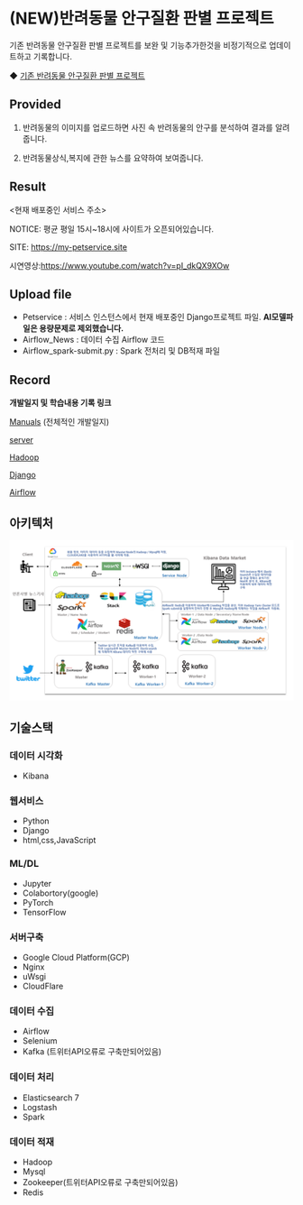 # (NEW)반려동물 안구질환 판별 프로젝트 

기존 반려동물 안구질환 판별 프로젝트를 보완 및 기능추가한것을 비정기적으로 업데이트하고 기록합니다.

◆ [기존 반려동물 안구질환 판별 프로젝트](https://github.com/LeNaHod/petservice)

## Provided

1. 반려동물의 이미지를 업로드하면 사진 속 반려동물의 안구를 분석하여 결과를 알려줍니다.

2. 반려동물상식,복지에 관한 뉴스를 요약하여 보여줍니다.

## Result

<현재 배포중인 서비스 주소>

NOTICE: 평균 평일 15시~18시에 사이트가 오픈되어있습니다.

SITE: https://my-petservice.site

시연영상:https://www.youtube.com/watch?v=pI_dkQX9XOw

## Upload file

- Petservice : 서비스 인스턴스에서 현재 배포중인 Django프로젝트 파일. **AI모델파일은 용량문제로 제외했습니다.**
- Airflow_News : 데이터 수집 Airflow 코드
- Airflow_spark-submit.py : Spark 전처리 및 DB적재 파일

## Record

**개발일지 및 학습내용 기록 링크**

[Manuals](https://github.com/LeNaHod/Manuals) (전체적인 개발일지)

[server](https://github.com/LeNaHod/Manuals/blob/master/server.md)

[Hadoop](https://github.com/LeNaHod/Manuals/blob/master/hadoop.md)

[Django](https://github.com/LeNaHod/Manuals/blob/master/Django.md)

[Airflow](https://github.com/LeNaHod/Manuals/blob/master/Airflow.md)

## 아키텍처

![서비스아키텍쳐](./서비스흐름도.PNG)


## 기술스택

### 데이터 시각화
- Kibana

### 웹서비스

- Python
- Django
- html,css,JavaScript


### ML/DL

- Jupyter
- Colabortory(google)
- PyTorch
- TensorFlow

### 서버구축

- Google Cloud Platform(GCP)
- Nginx
- uWsgi
- CloudFlare

### 데이터 수집

- Airflow
- Selenium
- Kafka (트위터API오류로 구축만되어있음)

### 데이터 처리

- Elasticsearch 7
- Logstash
- Spark

### 데이터 적재

- Hadoop
- Mysql
- Zookeeper(트위터API오류로 구축만되어있음)
- Redis
